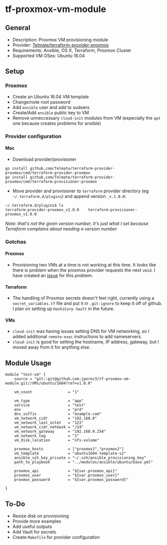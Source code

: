 # tf-proxmox-vm-module

## General

* Description: Proxmox VM provisioning module
* Provider: [Telmate/terraform-provider-proxmox](https://github.com/Telmate/terraform-provider-proxmox)
* Requirements: Ansible, OS X, Terraform, Proxmox Cluster
* Supported VM OSes: Ubuntu 16.04


## Setup

### Proxmox

* Create an Ubuntu 16.04 VM template
* Change/note root password
* Add `ansible` user and add to sudoers 
* Create/Add `ansible` public key to VM
* Remove unneccessary `cloud-init` modules from VM (especially the `apt` one because creates problems for ansible)


### Provider configuration


#### Mac

* Download provider/provisioner

```
go install github.com/Telmate/terraform-provider-proxmox/cmd/terraform-provider-proxmox
go install github.com/Telmate/terraform-provider-proxmox/cmd/terraform-provisioner-proxmox
```

* Move provider and provisioner to `terraform` provider directory (eg `~/.terraform.d/plugins`) and append version `_v.1.0.0`:

```
~/.terraform.d/plugins$ ls
terraform-provider-proxmox_v1.0.0    terraform-provisioner-proxmox_v1.0.0
```

_Note: that's not the given version number, it's just what I set because Terraform complains about needing a version number_





### Gotchas

#### Proxmox

* Provisioning two VMs at a time is not working at this time. It looks like there is problem when the proxmox provider requests the next `vmid`. I have created an [issue](https://github.com/Telmate/terraform-provider-proxmox/issues/45) for this problem.

#### Terraform

* The handling of Proxmox secrets doesn't feel right, currently using a `secret_variables.tf` file and put it in `.git-ignore` to keep it off of github. I plan on setting up `HashiCorp Vault` in the future. 

#### VMs

* `cloud-init` was having issues setting DNS for VM networking, so I added additional `remote-exec` instructions to add nameservers.
* `cloud-init` is good for setting the hostname, IP address, gateway, but I moved away from it for anything else.



## Module Usage

```
module "test-vm" {
    source = "git::git@github.com:jperez3/tf-proxmox-vm-module.git//VMs/ubuntu/1604?ref=v1.0.0"

    vm_count                = "1"

    vm_type                 = "app"
    service                 = "test"
    env                     = "prd"
    dns_suffix              = "example.com"     
    vm_network_cidr         = "192.168.0"
    vm_network_last_octet   = "123"
    vm_network_cidr_netmask = "/24"    
    vm_network_gateway      = "192.168.0.254"
    vm_network_tag          = "1"
    vm_disk_location        = "nfs-volume"
   
    proxmox_hosts           = ["proxmox1","proxmox2"]
    vm_template             = "ubuntu1604-template-v2"
    ansible_ssh_key_private = "~/.ssh/ansible_provisioning_key"
    path_to_playbook        = "../modules/ansible/ubuntu/base.yml"

    proxmox_api             = "${var.proxmox_api}"
    proxmox_user            = "${var.proxmox_user}"
    proxmox_password        = "${var.proxmox_password}"

}

```

## To-Do

* Resize disk on provisioning
* Provide more examples
* Add useful outputs
* Add Vault for secrets
* Create `Makefile` for provider configuration